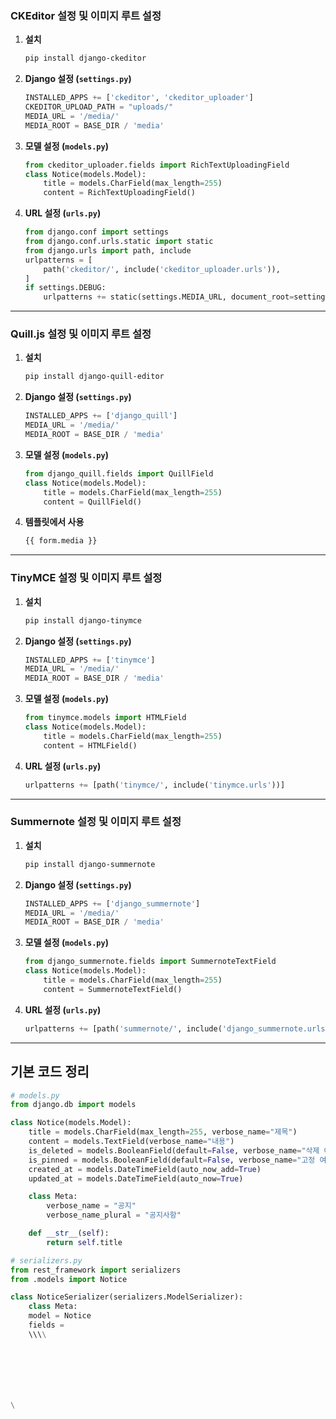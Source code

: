 ### CKEditor 설정 및 이미지 루트 설정

1. **설치**
   ```sh
   pip install django-ckeditor
   ```

2. **Django 설정 (`settings.py`)**
   ```python
   INSTALLED_APPS += ['ckeditor', 'ckeditor_uploader']
   CKEDITOR_UPLOAD_PATH = "uploads/"
   MEDIA_URL = '/media/'
   MEDIA_ROOT = BASE_DIR / 'media'
   ```

3. **모델 설정 (`models.py`)**
   ```python
   from ckeditor_uploader.fields import RichTextUploadingField
   class Notice(models.Model):
       title = models.CharField(max_length=255)
       content = RichTextUploadingField()
   ```

4. **URL 설정 (`urls.py`)**
   ```python
   from django.conf import settings
   from django.conf.urls.static import static
   from django.urls import path, include
   urlpatterns = [
       path('ckeditor/', include('ckeditor_uploader.urls')),
   ]
   if settings.DEBUG:
       urlpatterns += static(settings.MEDIA_URL, document_root=settings.MEDIA_ROOT)
   ```

---

### Quill.js 설정 및 이미지 루트 설정

1. **설치**
   ```sh
   pip install django-quill-editor
   ```

2. **Django 설정 (`settings.py`)**
   ```python
   INSTALLED_APPS += ['django_quill']
   MEDIA_URL = '/media/'
   MEDIA_ROOT = BASE_DIR / 'media'
   ```

3. **모델 설정 (`models.py`)**
   ```python
   from django_quill.fields import QuillField
   class Notice(models.Model):
       title = models.CharField(max_length=255)
       content = QuillField()
   ```

4. **템플릿에서 사용**
   ```html
   {{ form.media }}
   ```

---

### TinyMCE 설정 및 이미지 루트 설정

1. **설치**
   ```sh
   pip install django-tinymce
   ```

2. **Django 설정 (`settings.py`)**
   ```python
   INSTALLED_APPS += ['tinymce']
   MEDIA_URL = '/media/'
   MEDIA_ROOT = BASE_DIR / 'media'
   ```

3. **모델 설정 (`models.py`)**
   ```python
   from tinymce.models import HTMLField
   class Notice(models.Model):
       title = models.CharField(max_length=255)
       content = HTMLField()
   ```

4. **URL 설정 (`urls.py`)**
   ```python
   urlpatterns += [path('tinymce/', include('tinymce.urls'))]
   ```

---

### Summernote 설정 및 이미지 루트 설정

1. **설치**
   ```sh
   pip install django-summernote
   ```

2. **Django 설정 (`settings.py`)**
   ```python
   INSTALLED_APPS += ['django_summernote']
   MEDIA_URL = '/media/'
   MEDIA_ROOT = BASE_DIR / 'media'
   ```

3. **모델 설정 (`models.py`)**
   ```python
   from django_summernote.fields import SummernoteTextField
   class Notice(models.Model):
       title = models.CharField(max_length=255)
       content = SummernoteTextField()
   ```

4. **URL 설정 (`urls.py`)**
   ```python
   urlpatterns += [path('summernote/', include('django_summernote.urls'))]
   ```

---
## 기본 코드 정리
```python
# models.py
from django.db import models

class Notice(models.Model):
    title = models.CharField(max_length=255, verbose_name="제목")
    content = models.TextField(verbose_name="내용")
    is_deleted = models.BooleanField(default=False, verbose_name="삭제 여부")
    is_pinned = models.BooleanField(default=False, verbose_name="고정 여부")
    created_at = models.DateTimeField(auto_now_add=True)
    updated_at = models.DateTimeField(auto_now=True)

    class Meta:
        verbose_name = "공지"
        verbose_name_plural = "공지사항"

    def __str__(self):
        return self.title
```


```python
# serializers.py
from rest_framework import serializers
from .models import Notice

class NoticeSerializer(serializers.ModelSerializer):
	class Meta:
	model = Notice
	fields = 
	\\\\







\
```